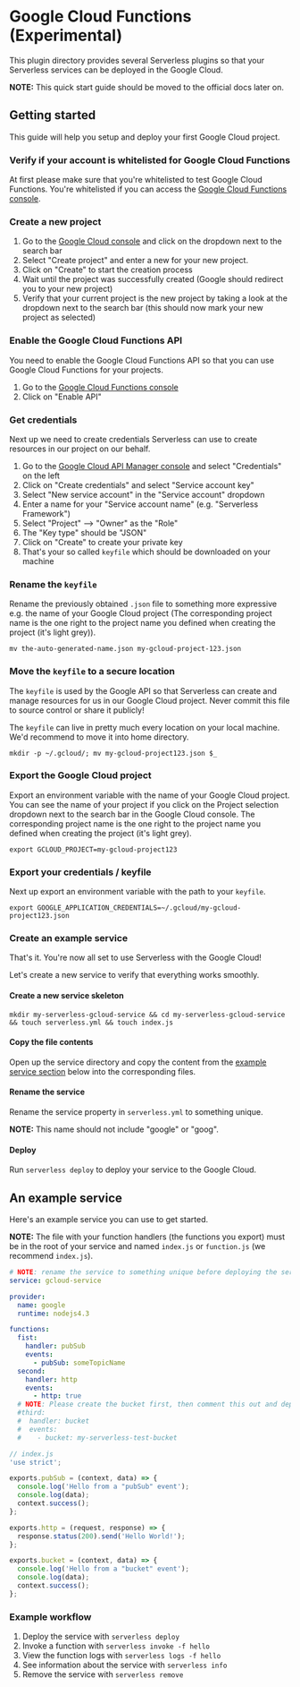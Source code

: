 # Google Cloud Functions (Experimental)

This plugin directory provides several Serverless plugins so that your Serverless
services can be deployed in the Google Cloud.

**NOTE:** This quick start guide should be moved to the official docs later on.

## Getting started

This guide will help you setup and deploy your first Google Cloud project.

### Verify if your account is whitelisted for Google Cloud Functions

At first please make sure that you're whitelisted to test Google Cloud Functions.
You're whitelisted if you can access the [Google Cloud Functions console](https://console.cloud.google.com/functions).

### Create a new project

1. Go to the [Google Cloud console](https://console.cloud.google.com) and click on the
dropdown next to the search bar
2. Select "Create project" and enter a new for your new project.
3. Click on "Create" to start the creation process
4. Wait until the project was successfully created (Google should redirect you to your
new project)
5. Verify that your current project is the new project by taking a look at the dropdown next
to the search bar (this should now mark your new project as selected)

### Enable the Google Cloud Functions API

You need to enable the Google Cloud Functions API so that you can use Google Cloud Functions
for your projects.

1. Go to the [Google Cloud Functions console](https://console.cloud.google.com/functions)
2. Click on "Enable API"

### Get credentials

Next up we need to create credentials Serverless can use to create resources in our
project on our behalf.

1. Go to the [Google Cloud API Manager console](https://console.cloud.google.com/apis)
and select "Credentials" on the left
2. Click on "Create credentials" and select "Service account key"
3. Select "New service account" in the "Service account" dropdown
4. Enter a name for your "Service account name" (e.g. "Serverless Framework")
5. Select "Project" --> "Owner" as the "Role"
6. The "Key type" should be "JSON"
7. Click on "Create" to create your private key
8. That's your so called `keyfile` which should be downloaded on your machine

### Rename the `keyfile`

Rename the previously obtained `.json` file to something more expressive
e.g. the name of your Google Cloud project (The corresponding project name
is the one right to the project name you defined when creating the project
(it's light grey)).

`mv the-auto-generated-name.json my-gcloud-project-123.json`

### Move the `keyfile` to a secure location

The `keyfile` is used by the Google API so that Serverless can create and manage
resources for us in our Google Cloud project. Never commit this file to source control
or share it publicly!

The `keyfile` can live in pretty much every location on your local machine.
We'd recommend to move it into home directory.

`mkdir -p ~/.gcloud/; mv my-gcloud-project123.json $_`

### Export the Google Cloud project

Export an environment variable with the name of your Google Cloud project.
You can see the name of your project if you click on the Project selection dropdown
next to the search bar in the Google Cloud console. The corresponding project name
is the one right to the project name you defined when creating the project
(it's light grey).

`export GCLOUD_PROJECT=my-gcloud-project123`

### Export your credentials / keyfile

Next up export an environment variable with the path to your `keyfile`.

`export GOOGLE_APPLICATION_CREDENTIALS=~/.gcloud/my-gcloud-project123.json`

### Create an example service

That's it. You're now all set to use Serverless with the Google Cloud!

Let's create a new service to verify that everything works smoothly.

#### Create a new service skeleton

`mkdir my-serverless-gcloud-service && cd my-serverless-gcloud-service && touch serverless.yml && touch index.js`

#### Copy the file contents

Open up the service directory and copy the content from the
[example service section](#an-example-service) below into the corresponding files.

#### Rename the service

Rename the service property in `serverless.yml` to something unique.

**NOTE:** This name should not include "google" or "goog".

#### Deploy

Run `serverless deploy` to deploy your service to the Google Cloud.

## An example service

Here's an example service you can use to get started.

**NOTE:** The file with your function handlers (the functions you export) must be
in the root of your service and named `index.js` or `function.js` (we recommend `index.js`).

```yml
# NOTE: rename the service to something unique before deploying the service
service: gcloud-service

provider:
  name: google
  runtime: nodejs4.3

functions:
  fist:
    handler: pubSub
    events:
      - pubSub: someTopicName
  second:
    handler: http
    events:
      - http: true
  # NOTE: Please create the bucket first, then comment this out and deploy again
  #third:
  #  handler: bucket
  #  events:
  #    - bucket: my-serverless-test-bucket
```

```javascript
// index.js
'use strict';

exports.pubSub = (context, data) => {
  console.log('Hello from a "pubSub" event');
  console.log(data);
  context.success();
};

exports.http = (request, response) => {
  response.status(200).send('Hello World!');
};

exports.bucket = (context, data) => {
  console.log('Hello from a "bucket" event');
  console.log(data);
  context.success();
};
```

### Example workflow

1. Deploy the service with `serverless deploy`
2. Invoke a function with `serverless invoke -f hello`
3. View the function logs with `serverless logs -f hello`
4. See information about the service with `serverless info`
5. Remove the service with `serverless remove`
